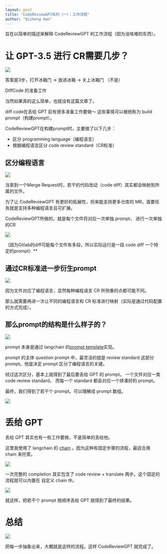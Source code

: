 ```yaml
---
layout: post
title: "CodeReviewGPT系列（一）：工作流程"
author: "Qizheng Han"
---
```


旨在以简单的描述来解释 CodeReviewGPT 的工作流程（因为没啥难的东西）。

# 让 GPT-3.5 进行 CR需要几步？

![](/assets/img/2023-07-27/simpleWorkflow.png)

答案是3步，打开冰箱门 → 放进冰箱 → 关上冰箱门 （不是）

DiffCode 的准备工作

当然如果真的这么简单，也就没有这篇文章了。


diff code在丢给 GPT 前有很多准备工作要做～ 这些事情可以被统称为 build prompt（构建prompt）。


CodeReviewGPT在构建prompt时，主要做了以下几步：

- 区分 programming language（编程语言）
- 根据编程语言区分 code review standard（CR标准）

  
## 区分编程语言

![](/assets/img/2023-07-27/distinguish%20Language.png)

当拿到一个Merge Request时，若干的代码改动（code diff）其实都会映射到所属的文件。

为了让 CodeReviewGPT 有更好的拓展性，将来能支持更多仓库的 MR，首要任务就是支持多种编程语言且可扩展。

CodeReviewGPT所做的，就是每个文件将对应一次单独 prompt， 进行一次单独的CR

![](/assets/img/2023-07-27/separateFile.png)

（因为Gitlab的diff可能每个文件有多段，所以实际运行是一段 code diff 一个特定的prompt）**


## 通过CR标准进一步衍生prompt

![](/assets/img/2023-07-27/seperateStandard.png)

因为文件对应了编程语言，显然每种编程语言 CR 所侧重的点都可能不同。

那么就需要再进一次让不同的编程语言和 CR 标准进行映射（实际是通过代码配置的方式完成）。

  

## 那么prompt的结构是什么样子的？

![](/assets/img/2023-07-27/promptStructure.png)

prompt 本身是通过 langchain 的[prompt template](https://js.langchain.com/docs/modules/model_io/prompts/prompt_templates/)实现。

prompt 的主体 question prompt 中，最灵活的就是 review standard 这部分 prompt。他是决定 prompt 区分了编程语言的关键。


经过这次区分，基本上就得到了最后要丢给 GPT 的 prompt。 一个文件对应一类 code review standard， 而每一个 standard 都会对应一个拼凑好的 prompt。


最终，我们得到了若干个 prompt。可以理解成 prompt 数组。

![](/assets/img/2023-07-27/promptArray.png)

# 丢给 GPT

丢给 GPT 其实也有一些工作要做，不是简单的丢给他。

这里我使用了 langchain 的 [chain](https://js.langchain.com/docs/modules/chains/) 。因为这种有固定步骤的流程，最适合用 chain 来托管。

![](/assets/img/2023-07-27/chainContent.png)

一次完整的 completion 其实包含了 code review + translate 两步。这个固定的流程就可以内置在 自定义 chain 中。

![](/assets/img/2023-07-27/severalChain.png)

就这样，把若干个 prompt 按顺序丢给 GPT 就得到了最终的结果。

# 总结

![](/assets/img/2023-07-27/conclusion.png)

把每一步抽象出来，大概就是这样的流程。这样 CodeReviewGPT 就完成了。